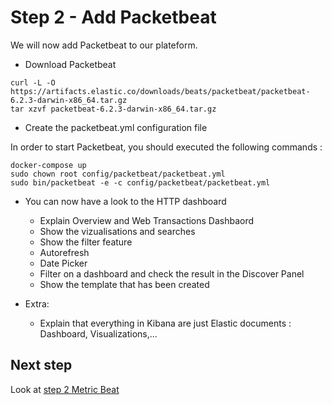 # Step 2 - Add Packetbeat

We will now add Packetbeat to our plateform.

* Download Packetbeat

```shell
curl -L -O https://artifacts.elastic.co/downloads/beats/packetbeat/packetbeat-6.2.3-darwin-x86_64.tar.gz
tar xzvf packetbeat-6.2.3-darwin-x86_64.tar.gz
```

* Create the packetbeat.yml configuration file

In order to start Packetbeat, you should executed the following commands :

```shell
docker-compose up
sudo chown root config/packetbeat/packetbeat.yml
sudo bin/packetbeat -e -c config/packetbeat/packetbeat.yml
```

* You can now have a look to the HTTP dashboard

  * Explain Overview and Web Transactions Dashbaord
  * Show the vizualisations and searches
  * Show the filter feature
  * Autorefresh
  * Date Picker
  * Filter on a dashboard and check the result in the Discover Panel
  * Show the template that has been created

* Extra:
  * Explain that everything in Kibana are just Elastic documents : Dashboard, Visualizations,...

## Next step

Look at [step 2 Metric Beat](https://github.com/Gillespie59/devoxx-universite-elastic/tree/master/step2)
